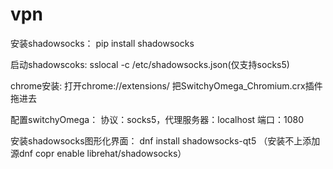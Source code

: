 # vpn
安装shadowsocks：
	pip install shadowsocks

启动shadowscoks:
	sslocal -c /etc/shadowsocks.json(仅支持socks5)

chrome安装:
	 打开chrome://extensions/ 把SwitchyOmega_Chromium.crx插件拖进去

配置switchyOmega：
	协议：socks5，代理服务器：localhost 端口：1080

安装shadowsocks图形化界面：
dnf install shadowsocks-qt5
（安装不上添加源dnf copr enable librehat/shadowsocks）
	

